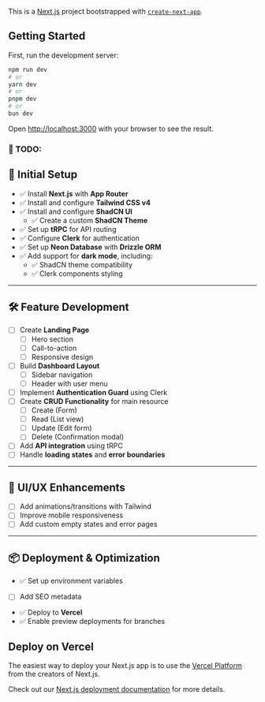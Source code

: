 This is a [Next.js](https://nextjs.org) project bootstrapped with [`create-next-app`](https://nextjs.org/docs/app/api-reference/cli/create-next-app).

## Getting Started

First, run the development server:

```bash
npm run dev
# or
yarn dev
# or
pnpm dev
# or
bun dev
```

Open [http://localhost:3000](http://localhost:3000) with your browser to see the result.

### 📜 TODO:

## 🥽 Initial Setup

- ✅ Install **Next.js** with **App Router**
- ✅ Install and configure **Tailwind CSS v4**
- ✅ Install and configure **ShadCN UI**
  - ✅ Create a custom **ShadCN Theme**
- ✅ Set up **tRPC** for API routing
- ✅ Configure **Clerk** for authentication
- ✅ Set up **Neon Database** with **Drizzle ORM**
- ✅ Add support for **dark mode**, including:
  - ✅ ShadCN theme compatibility
  - ✅ Clerk components styling

---

## 🛠️ Feature Development

- [ ] Create **Landing Page**
  - [ ] Hero section
  - [ ] Call-to-action
  - [ ] Responsive design
- [ ] Build **Dashboard Layout**
  - [ ] Sidebar navigation
  - [ ] Header with user menu
- [ ] Implement **Authentication Guard** using Clerk
- [ ] Create **CRUD Functionality** for main resource
  - [ ] Create (Form)
  - [ ] Read (List view)
  - [ ] Update (Edit form)
  - [ ] Delete (Confirmation modal)
- [ ] Add **API integration** using tRPC
- [ ] Handle **loading states** and **error boundaries**

---

## 🎨 UI/UX Enhancements

- [ ] Add animations/transitions with Tailwind
- [ ] Improve mobile responsiveness
- [ ] Add custom empty states and error pages

---

## 📦 Deployment & Optimization

- ✅ Set up environment variables
- [ ] Add SEO metadata
- ✅ Deploy to **Vercel**
- ✅ Enable preview deployments for branches

## Deploy on Vercel

The easiest way to deploy your Next.js app is to use the [Vercel Platform](https://vercel.com/new?utm_medium=default-template&filter=next.js&utm_source=create-next-app&utm_campaign=create-next-app-readme) from the creators of Next.js.

Check out our [Next.js deployment documentation](https://nextjs.org/docs/app/building-your-application/deploying) for more details.
